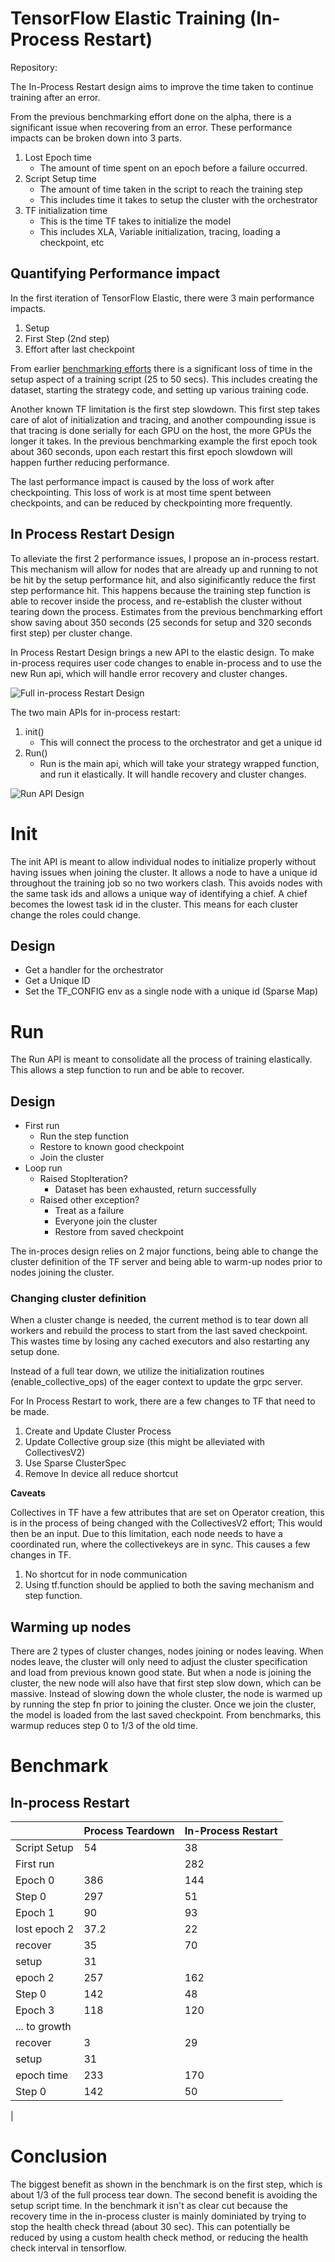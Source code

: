 # TensorFlow Elastic Training (In-Process Restart)

Repository:

The In-Process Restart design aims to improve the time taken to continue training after an error.

From the previous benchmarking effort done on the alpha, there is a significant issue when recovering from an error. These performance impacts can be broken down into 3 parts. 

1. Lost Epoch time
    * The amount of time spent on an epoch before a failure occurred.
2. Script Setup time
    * The amount of time taken in the script to reach the training step
    * This includes time it takes to setup the cluster with the orchestrator
3. TF initialization time
    * This is the time TF takes to initialize the model
    * This includes XLA, Variable initialization, tracing, loading a checkpoint, etc

## Quantifying Performance impact
In the first iteration of TensorFlow Elastic, there were 3 main performance impacts. 
1. Setup
2. First Step (2nd step)
3. Effort after last checkpoint

From earlier [benchmarking efforts](testing.md) there is a significant loss of time in the setup aspect of a training script (25 to 50 secs). This includes creating the dataset, starting the strategy code, and setting up various training code. 

Another known TF limitation is the first step slowdown. This first step takes care of alot of initialization and tracing, and another compounding issue is that tracing is done serially for each GPU on the host, the more GPUs the longer it takes. In the previous benchmarking example the first epoch took about 360 seconds, upon each restart this first epoch slowdown will happen further reducing performance.

The last performance impact is caused by the loss of work after checkpointing. This loss of work is at most time spent between checkpoints, and can be reduced by checkpointing more frequently.

## In Process Restart Design

To alleviate the first 2 performance issues, I propose an in-process restart. This mechanism will allow for nodes that are already up and running to not be hit by the setup performance hit, and also siginificantly reduce the first step performance hit. This happens because the training step function is able to recover inside the process, and re-establish the cluster without tearing down the process. Estimates from the previous benchmarking effort show saving about 350 seconds (25 seconds for setup and 320 seconds first step) per cluster change. 

In Process Restart Design brings a new API to the elastic design. To make in-process requires user code changes to enable in-process and to use the new Run api, which will handle error recovery and cluster changes.

![Full in-process Restart Design](./design_images/full_design.png)

The two main APIs for in-process restart:

1. init()
   * This will connect the process to the orchestrator and get a unique id
2. Run() 
   * Run is the main api, which will take your strategy wrapped function, and run it elastically. It will handle recovery and cluster changes. 

![Run API Design](./design_images/run_api.png)

# Init

The init API is meant to allow individual nodes to initialize properly without having issues when joining the cluster. It allows a node to have a unique id throughout the training job so no two workers clash. This avoids nodes with the same task ids and allows a unique way of identifying a chief. A chief becomes the lowest task id in the cluster. This means for each cluster change the roles could change.

## Design

* Get a handler for the orchestrator
* Get a Unique ID 
* Set the TF_CONFIG env as a single node with a unique id (Sparse Map)

# Run

The Run API is meant to consolidate all the process of training elastically. This allows a step function to run and be able to recover. 

## Design

* First run
  * Run the step function
  * Restore to known good checkpoint
  * Join the cluster
* Loop run
  * Raised StopIteration?
    * Dataset has been exhausted, return successfully
  * Raised other exception?
    * Treat as a failure
    * Everyone join the cluster
    * Restore from saved checkpoint

The in-proces design relies on 2 major functions, being able to change the cluster definition of the TF server and being able to warm-up nodes prior to nodes joining the cluster. 

### Changing cluster definition

When a cluster change is needed, the current method is to tear down all workers and rebuild the process to start from the last saved checkpoint. This wastes time by losing any cached executors and also restarting any setup done.

Instead of a full tear down, we utilize the initialization routines (enable_collective_ops) of the eager context to update the grpc server.

For In Process Restart to work, there are a few changes to TF that need to be made. 

1. Create and Update Cluster Process
2. Update Collective group size (this might be alleviated with CollectivesV2)
3. Use Sparse ClusterSpec
4. Remove In device all reduce shortcut

**Caveats**

Collectives in TF have a few attributes that are set on Operator creation, this is in the process of being changed with the CollectivesV2 effort; This would then be an input. Due to this limitation, each node needs to have a coordinated run, where the collectivekeys are in sync. This causes a few changes in TF. 
1. No shortcut for in node communication
2. Using tf.function should be applied to both the saving mechanism and step function.

## Warming up nodes

There are 2 types of cluster changes, nodes joining or nodes leaving. When nodes leave, the cluster will only need to adjust the cluster specification and load from previous known good state. But when a node is joining the cluster, the new node will also have that first step slow down, which can be massive. Instead of slowing down the whole cluster, the node is warmed up by running the step fn prior to joining the cluster. Once we join the cluster, the model is loaded from the last saved checkpoint. From benchmarks, this warmup reduces step 0 to 1/3 of the old time. 

# Benchmark

## In-process Restart

|	|Process Teardown	|In-Process Restart	|
|---	|---	|---	|
|Script Setup	|54	|38	|
|First run	|	|282	|
|Epoch 0	|386	|144	|
|Step 0	|297	|51	|
|Epoch 1	|90	|93	|
|lost epoch 2	|37.2	|22	|
|recover	|35	|70	|
|setup	|31	|	|
|epoch 2	|257	|162	|
|Step 0	|142	|48	|
|Epoch 3	|118	|120	|
|... to growth	|	|	|
|recover	|3	|29	|
|setup	|31	|	|
|epoch time	|233	|170	|
|Step 0	|142	|50	|
|

#
# Conclusion
The biggest benefit as shown in the benchmark is on the first step, which is about 1/3 of the full process tear down. The second benefit is avoiding the setup script time. In the benchmark it isn't as clear cut because the recovery time in the in-process cluster is mainly dominiated by trying to stop the health check thread (about 30 sec). This can potentially be reduced by using a custom health check method, or reducing the health check interval in tensorflow.